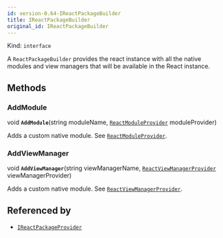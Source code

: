 ```yaml
---
id: version-0.64-IReactPackageBuilder
title: IReactPackageBuilder
original_id: IReactPackageBuilder
---
```


Kind: `interface`



A `ReactPackageBuilder` provides the react instance with all the native modules and view managers that will be available in the React instance.



## Methods
### AddModule
void **`AddModule`**(string moduleName, [`ReactModuleProvider`](ReactModuleProvider) moduleProvider)

Adds a custom native module. See [`ReactModuleProvider`](ReactModuleProvider).



### AddViewManager
void **`AddViewManager`**(string viewManagerName, [`ReactViewManagerProvider`](ReactViewManagerProvider) viewManagerProvider)

Adds a custom native module. See [`ReactViewManagerProvider`](ReactViewManagerProvider).






## Referenced by
- [`IReactPackageProvider`](IReactPackageProvider)
